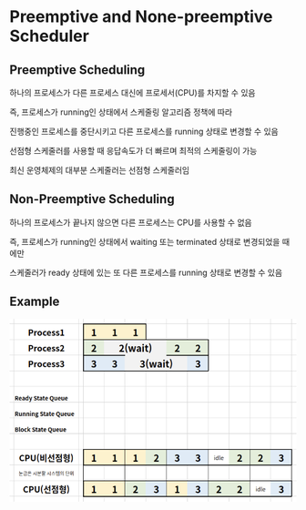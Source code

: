 # Preemptive and None-preemptive Scheduler

## Preemptive Scheduling

하나의 프로세스가 다른 프로세스 대신에 프로세서(CPU)를 차지할 수 있음

즉, 프로세스가 running인 상태에서 스케줄링 알고리즘 정책에 따라 

진행중인 프로세스를 중단시키고 다른 프로세스를 running 상태로 변경할 수 있음

선점형 스케줄러를 사용할 때 응답속도가 더 빠르며 최적의 스케줄링이 가능

최신 운영체제의 대부분 스케줄러는 선점형 스케줄러임



## Non-Preemptive Scheduling

하나의 프로세스가 끝나지 않으면 다른 프로세스는 CPU를 사용할 수 없음

즉, 프로세스가 running인 상태에서  waiting 또는 terminated 상태로 변경되었을 때에만 

스케줄러가 ready 상태에 있는 또 다른 프로세스를 running 상태로 변경할 수 있음



## Example

![preemptive_and_non-preemptive_scheduler](../images/ch3-4_preemptive_and_non-preemptive_scheduler.png)